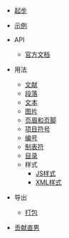 * [起步](/)

* [示例](examples.md)

* API

    * [官方文档](https://docx.js.org/api/)

* 用法

	* [文献](usage/document.md)
	* [段落](usage/paragraph.md)
	* [文本](usage/text.md)
	* [图片](usage/images.md)
	* [页眉和页脚](usage/headers-and-footers.md)
	* [项目符号](usage/bullet-points.md)
    * [编号](usage/numbering.md)
	* [制表符](usage/tab-stops.md)
    * [目录](usage/table-of-contents.md)
	* 样式
        * [JS样式](usage/styling-with-js.md)
        * [XML样式](usage/styling-with-xml.md)
* 导出

    * [打包](usage/packers.md)

* [贡献直男](contribution-guidelines.md)

